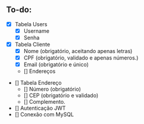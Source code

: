 ## To-do:

- [x] Tabela Users
    - [x] Username
    - [x] Senha
- [x] Tabela Cliente
    - [x] Nome (obrigatório, aceitando apenas letras)
    - [x] CPF (obrigatório, validado e apenas números.)
    - [x] Email (obrigatório e único)
    - [] Endereços
- [] Tabela Endereço
    - [] Número (obrigatório)
    - [] CEP (obrigatório e validado)
    - [] Complemento.
- [] Autenticação JWT
- [] Conexão com MySQL


<!-- # client-register-api

a [Sails v1](https://sailsjs.com) application


### Links

+ [Sails framework documentation](https://sailsjs.com/get-started)
+ [Version notes / upgrading](https://sailsjs.com/documentation/upgrading)
+ [Deployment tips](https://sailsjs.com/documentation/concepts/deployment)
+ [Community support options](https://sailsjs.com/support)
+ [Professional / enterprise options](https://sailsjs.com/enterprise)


### Version info

This app was originally generated on Sun Nov 24 2019 13:04:25 GMT-0200 (Brasilia Summer Time) using Sails v1.2.3. -->

<!-- Internally, Sails used [`sails-generate@1.16.13`](https://github.com/balderdashy/sails-generate/tree/v1.16.13/lib/core-generators/new). -->



<!--
Note:  Generators are usually run using the globally-installed `sails` CLI (command-line interface).  This CLI version is _environment-specific_ rather than app-specific, thus over time, as a project's dependencies are upgraded or the project is worked on by different developers on different computers using different versions of Node.js, the Sails dependency in its package.json file may differ from the globally-installed Sails CLI release it was originally generated with.  (Be sure to always check out the relevant [upgrading guides](https://sailsjs.com/upgrading) before upgrading the version of Sails used by your app.  If you're stuck, [get help here](https://sailsjs.com/support).)
-->

